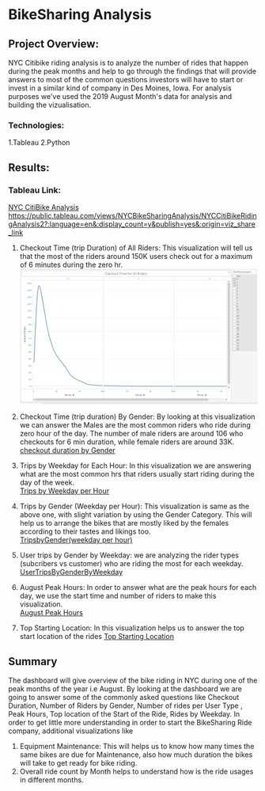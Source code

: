 # BikeSharing Analysis

## Project Overview:

NYC Citibike riding analysis is to analyze the number of rides that happen during the peak months and help to go through the findings that will provide answers to most of the common questions investors  will have to start or invest in a similar kind of company in Des Moines, Iowa.
For analysis purposes we've used the 2019 August Month's data for analysis and building the vizualisation.

### Technologies:
 1.Tableau
 2.Python


## Results: 

### Tableau Link: 
[NYC CitiBike Analysis]("https://public.tableau.com/views/NYCBikeSharingAnalysis/NYCCitiBikeRidingAnalysis2?:language=en&:display_count=y&publish=yes&:origin=viz_share_link")
https://public.tableau.com/views/NYCBikeSharingAnalysis/NYCCitiBikeRidingAnalysis2?:language=en&:display_count=y&publish=yes&:origin=viz_share_link


1. Checkout Time (trip Duration) of All Riders: This visualization will tell us that the most of the riders around 150K users check out for a maximum of 6 minutes during the zero hr. <br/>
![01-checkouttime-allriders](/images/01-checkouttime-allriders.png)
   
2. Checkout Time (trip duration) By Gender: By looking at this visualization we can answer the Males are the most common riders who ride during zero hour of the day. The number of male riders are around 106 who checkouts for 6 min duration, while female riders are around 33K. <br/>
[checkout duration by Gender](/images/02-checkouttime-ByGender.png)

3. Trips by Weekday for Each Hour: In this visualization we are answering what are the most common hrs that riders usually start riding during the day of the week. <br/>
[Trips by Weekday per Hour](/images/04-Trips-by-weekday-for-each-hr.png)

4. Trips by Gender (Weekday per Hour): This visualization is same as the above one, with slight variation by using the Gender Category. This will help us to arrange the bikes that are mostly liked by the females according to their tastes and likings too.<br/>
[TripsbyGender(weekday per hour)](/images/05-TripsbyGender.png)

5. User trips by Gender by Weekday: we are analyzing the rider types (subcribers vs customer) who are riding the most for each weekday.<br/>
[UserTripsByGenderByWeekday](/images/06-UserTripsByGender.png)

6. August Peak Hours: In order to answer what are the peak hours for each day, we use the start time and number of riders to make this visualization. <br/>
[August Peak Hours](/images/07-PeakHours.png)

7. Top Starting Location: In this visualization helps us to answer the top start location of the rides
[Top Starting Location](/images/08-StartingLocationofRide.png)

## Summary

The dashboard will give overview of the bike riding in NYC during one of the peak months of the year i.e August. By looking at the dashboard we are going to answer some of the commonly asked questions like Checkout Duration, Number of Riders by Gender, Number of rides per User Type , Peak Hours, Top location of the Start of the Ride, Rides by Weekday.  In order to get little more understanding in order to start the BikeSharing Ride company, additional visualizations like 
1. Equipment  Maintenance: This will helps us to know how many times the same bikes are due for Maintenance, also how much duration the bikes will take to get ready for bike riding.
2. Overall ride count by Month helps to understand how is the ride usages in different months.



